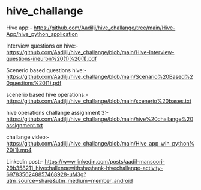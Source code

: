 # hive_challange

Hive app:- https://github.com/Aadilji/hive_challange/tree/main/Hive-App/hive_python_application

Interview questions on hive:- https://github.com/Aadilji/hive_challange/blob/main/Hive-Interview-questions-ineuron%20(1)%20(1).pdf

Scenerio based questions hive:- https://github.com/Aadilji/hive_challange/blob/main/Scenario%20Based%20questions%20(1).pdf

scenerio based hive operations:- https://github.com/Aadilji/hive_challange/blob/main/scenerio%20bases.txt

hive operations challange assignment 3:- https://github.com/Aadilji/hive_challange/blob/main/hive%20challange%20assignment.txt 

challange video:- https://github.com/Aadilji/hive_challange/blob/main/Hive_app_wih_python%20(1).mp4

Linkedin post:- https://www.linkedin.com/posts/aadil-mansoori-29b358211_hivechallengewithshashank-hivechallange-activity-6978356248857468928-uM3g?utm_source=share&utm_medium=member_android
